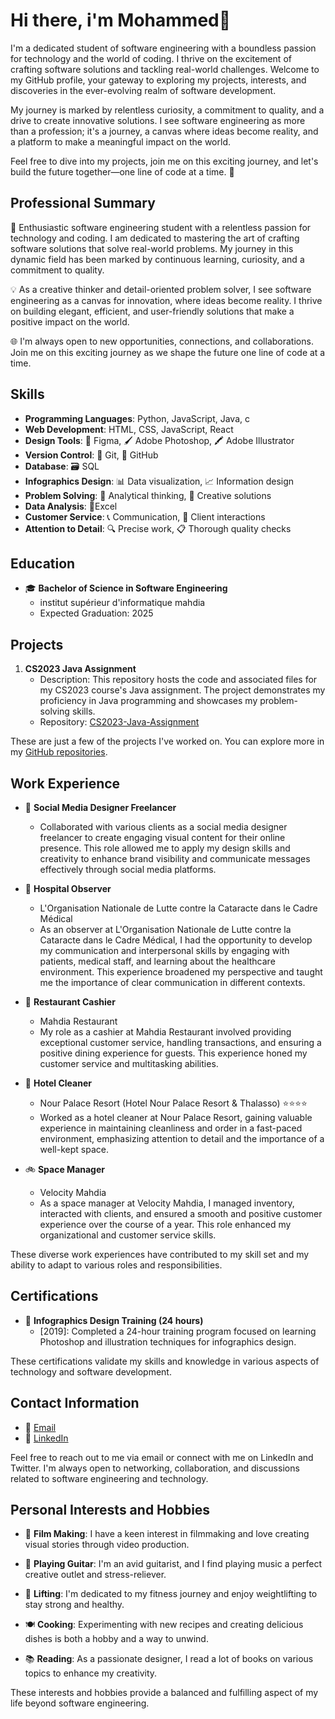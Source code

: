  # Hi there, i'm Mohammed👋

I'm a dedicated student of software engineering with a boundless passion for technology and the world of coding. I thrive on the excitement of crafting software solutions and tackling real-world challenges. Welcome to my GitHub profile, your gateway to exploring my projects, interests, and discoveries in the ever-evolving realm of software development.

My journey is marked by relentless curiosity, a commitment to quality, and a drive to create innovative solutions. I see software engineering as more than a profession; it's a journey, a canvas where ideas become reality, and a platform to make a meaningful impact on the world.

Feel free to dive into my projects, join me on this exciting journey, and let's build the future together—one line of code at a time. 🚀


## Professional Summary

🚀 Enthusiastic software engineering student with a relentless passion for technology and coding. I am dedicated to mastering the art of crafting software solutions that solve real-world problems. My journey in this dynamic field has been marked by continuous learning, curiosity, and a commitment to quality.

💡 As a creative thinker and detail-oriented problem solver, I see software engineering as a canvas for innovation, where ideas become reality. I thrive on building elegant, efficient, and user-friendly solutions that make a positive impact on the world.

🌐 I'm always open to new opportunities, connections, and collaborations. Join me on this exciting journey as we shape the future one line of code at a time.

## Skills
- **Programming Languages**: Python, JavaScript, Java, c
- **Web Development**: HTML, CSS, JavaScript, React
- **Design Tools**: 🎨 Figma, 🖌️ Adobe Photoshop, 🖍️ Adobe Illustrator
- **Version Control**: 🌲 Git, 🐙 GitHub
- **Database**: 🗃️ SQL
- **Infographics Design**: 📊 Data visualization, 📈 Information design
- **Problem Solving**: 🧩 Analytical thinking, 🎨 Creative solutions
- **Data Analysis**: 💼Excel
- **Customer Service**: 📞 Communication, 👥 Client interactions
- **Attention to Detail**: 🔍 Precise work, 📋 Thorough quality checks

## Education
- 🎓 **Bachelor of Science in Software Engineering**
  - institut supérieur d'informatique mahdia
  - Expected Graduation: 2025


## Projects

1. **CS2023 Java Assignment**
   - Description: This repository hosts the code and associated files for my CS2023 course's Java assignment. The project demonstrates my proficiency in Java programming and showcases my problem-solving skills.
   - Repository: [CS2023-Java-Assignment](https://github.com/garamohamed98/CS2023-Java-Assignment)


These are just a few of the projects I've worked on. You can explore more in my [GitHub repositories](https://github.com/garamohamed98).

## Work Experience

- 🌟 **Social Media Designer Freelancer**
  - Collaborated with various clients as a social media designer freelancer to create engaging visual content for their online presence. This role allowed me to apply my design skills and creativity to enhance brand visibility and communicate messages effectively through social media platforms.

- 🏥 **Hospital Observer**
  - L'Organisation Nationale de Lutte contre la Cataracte dans le Cadre Médical
  - As an observer at L'Organisation Nationale de Lutte contre la Cataracte dans le Cadre Médical, I had the opportunity to develop my communication and interpersonal skills by engaging with patients, medical staff, and learning about the healthcare environment. This experience broadened my perspective and taught me the importance of clear communication in different contexts.

- 🍔 **Restaurant Cashier**
  - Mahdia Restaurant
  - My role as a cashier at Mahdia Restaurant involved providing exceptional customer service, handling transactions, and ensuring a positive dining experience for guests. This experience honed my customer service and multitasking abilities.

- 🧹 **Hotel Cleaner**
  - Nour Palace Resort (Hotel Nour Palace Resort & Thalasso) ⭐⭐⭐⭐
  - Worked as a hotel cleaner at Nour Palace Resort, gaining valuable experience in maintaining cleanliness and order in a fast-paced environment, emphasizing attention to detail and the importance of a well-kept space.

- 🚲 **Space Manager**
  - Velocity Mahdia
  - As a space manager at Velocity Mahdia, I managed inventory, interacted with clients, and ensured a smooth and positive customer experience over the course of a year. This role enhanced my organizational and customer service skills.


These diverse work experiences have contributed to my skill set and my ability to adapt to various roles and responsibilities.

## Certifications

- 📜 **Infographics Design Training (24 hours)**
  - [2019]: Completed a 24-hour training program focused on learning Photoshop and illustration techniques for infographics design.

These certifications validate my skills and knowledge in various aspects of technology and software development.


## Contact Information

- 📧  [Email](garamohamed@gmail.com)
- 📱 [LinkedIn](https://www.linkedin.com/in/gara-mohamed-62516419a/)

Feel free to reach out to me via email or connect with me on LinkedIn and Twitter. I'm always open to networking, collaboration, and discussions related to software engineering and technology.

## Personal Interests and Hobbies

- 🎥 **Film Making**: I have a keen interest in filmmaking and love creating visual stories through video production.

- 🎸 **Playing Guitar**: I'm an avid guitarist, and I find playing music a perfect creative outlet and stress-reliever.

- 💪 **Lifting**: I'm dedicated to my fitness journey and enjoy weightlifting to stay strong and healthy.

- 🍽️ **Cooking**: Experimenting with new recipes and creating delicious dishes is both a hobby and a way to unwind.

- 📚 **Reading**: As a passionate designer, I read a lot of books on various topics to enhance my creativity.

These interests and hobbies provide a balanced and fulfilling aspect of my life beyond software engineering.





    





